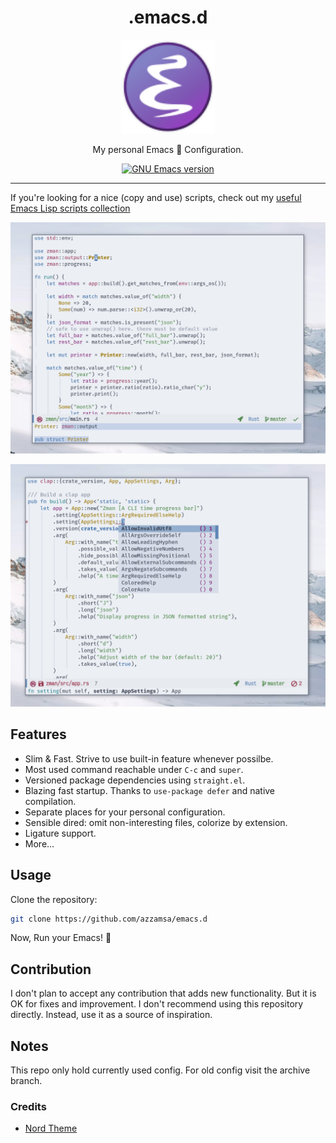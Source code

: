 <div align="center">
<h1>.emacs.d</h1>

<img src='https://raw.githubusercontent.com/azzamsa/emacs.d/master/assets/emacs-logo.svg' width=150px/>

My personal Emacs 📜 Configuration.

<a href="https://github.com/emacs-mirror/emacs/">
    <img src="https://img.shields.io/badge/GNU%20Emacs-29.0.50-blue" alt="GNU Emacs version" />
</a>

</div>

---

If you're looking for a nice (copy and use) scripts, check out my [useful Emacs Lisp scripts collection](https://azzamsa.com/n/scripts-el/)

<p align="center"><img src="assets/preview1.png"/></p>
<p align="center"><img src="assets/preview2.png"/></p>

## Features

- Slim & Fast. Strive to use built-in feature whenever possilbe.
- Most used command reachable under `C-c` and `super`.
- Versioned package dependencies using `straight.el`.
- Blazing fast startup. Thanks to `use-package defer` and native compilation.
- Separate places for your personal configuration.
- Sensible dired: omit non-interesting files, colorize by extension.
- Ligature support.
- More...

## Usage

Clone the repository:

``` bash
git clone https://github.com/azzamsa/emacs.d
```

Now, Run your Emacs! 🚀

## Contribution

I don't plan to accept any contribution that adds new functionality. But it is OK for fixes and improvement.
I don't recommend using this repository directly. Instead, use it as a source of inspiration.

## Notes

This repo only hold currently used config. For old config visit the archive branch.

### Credits

- [Nord Theme](https://www.nordtheme.com/)
